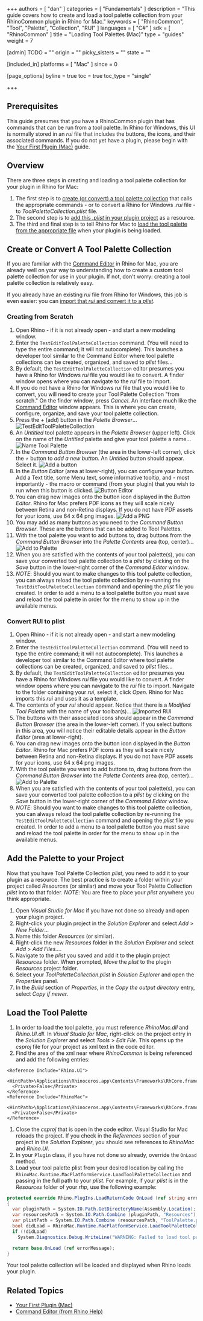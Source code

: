 +++
authors = [ "dan" ]
categories = [ "Fundamentals" ]
description = "This guide covers how to create and load a tool palette collection from your RhinoCommon plugin in Rhino for Mac."
keywords = [ "RhinoCommon", "Tool", "Palette", "Collection", "RUI" ]
languages = [ "C#" ]
sdk = [ "RhinoCommon" ]
title = "Loading Tool Palettes (Mac)"
type = "guides"
weight = 7

[admin]
TODO = ""
origin = ""
picky_sisters = ""
state = ""

[included_in]
platforms = [ "Mac" ]
since = 0

[page_options]
byline = true
toc = true
toc_type = "single"

+++


## Prerequisites

This guide presumes that you have a RhinoCommon plugin that has commands that can be run from a tool palette.  In Rhino for Windows, this UI is normally stored in an *rui* file that includes the buttons, the icons, and their associated commands.  If you do not yet have a plugin, please begin with the [Your First Plugin (Mac)](/guides/rhinocommon/your-first-plugin-mac) guide.

## Overview

There are three steps in creating and loading a tool palette collection for your plugin in Rhino for Mac:  

1. The first step is to [create (or convert) a tool palette collection](#create-or-convert-a-tool-palette-collection) that calls the appropriate commands - or to convert a Rhino for Windows *.rui* file - to *ToolPaletteCollection.plist* file.  
1. The second step is to [add this *.plist* in your plugin project](#add-the-palette-to-your-project) as a resource.  
1. The third and final step is to tell Rhino for Mac to [load the tool palette from the appropriate file](#load-the-tool-palette) when your plugin is being loaded.

## Create or Convert A Tool Palette Collection

If you are familiar with the [Command Editor](http://docs.mcneel.com/rhino/mac/help/en-us/index.htm#macpreferencesandsettings/commands.htm) in Rhino for Mac, you are already well on your way to understanding how to create a custom tool palette collection for use in your plugin.  If not, don't worry: creating a tool palette collection is relatively easy.  

If you already have an existing *rui* file from Rhino for Windows, this job is even easier: you can [import that *rui* and convert it to a *plist*](#convert-rui-to-plist).

### Creating from Scratch

1. Open Rhino - if it is not already open - and start a new modeling window.
1. Enter the `TestEditToolPaletteCollection` command.  (You will need to type the entire command; it will not autocomplete).  This launches a developer tool similar to the Command Editor where tool palette collections can be created, organized, and saved to *plist* files...
1. By default, the `TestEditToolPaletteCollection` editor presumes you have a Rhino for Windows *rui* file you would like to convert.  A finder window opens where you can navigate to the *rui* file to import.  
1. If you do not have a Rhino for Windows *rui* file that you would like to convert, you will need to create your Tool Palette Collection "from scratch."  On the finder window, press *Cancel*.  An interface much like the [Command Editor](http://docs.mcneel.com/rhino/mac/help/en-us/index.htm#macpreferencesandsettings/commands.htm) window appears.  This is where you can create, configure, organize, and save your tool palette collection.
1. Press the *+* (add) button in the *Palette Browser*...
![TestEditToolPaletteCollection](/images/loading-tool-palettes-mac-01.png)
1. An *Untitled* tool palette appears in the *Palette Browser* (upper left).  Click on the name of the *Untitled* palette and give your tool palette a name...
![Name Tool Palette](/images/loading-tool-palettes-mac-02.png)
1. In the *Command Button Browser* (the area in the lower-left corner), click the *+* button to *add a new button*.  An *Untitled* button should appear.  Select it.
![Add a button](/images/loading-tool-palettes-mac-03.png)
1. In the *Button Editor* (area at lower-right), you can configure your button.  Add a Text title, some Menu text, some informative tooltip, and - most importantly - the macro or command (from your plugin) that you wish to run when this button is clicked.
![Button Editor](/images/loading-tool-palettes-mac-04.png)
1. You can drag new images onto the button icon displayed in the *Button Editor*.  Rhino for Mac prefers PDF icons as they will scale nicely between Retina and non-Retina displays.  If you do not have PDF assets for your icons, use 64 x 64 png images.
![Add a PNG](/images/loading-tool-palettes-mac-05.png)
1. You may add as many buttons as you need to the *Command Button Browser*.  These are the buttons that can be added to Tool Palettes.
1. With the tool palette you want to add buttons to, drag buttons from the *Command Button Browser* into the *Palette Contents* area (top, center)...
![Add to Palette](/images/loading-tool-palettes-mac-07.png)
1. When you are satisfied with the contents of your tool palette(s), you can save your converted tool palette collection to a *plist* by clicking on the *Save* button in the lower-right corner of the *Command Editor* window.
1. *NOTE*: Should you want to make changes to this tool palette collection, you can always reload the tool palette collection by re-running the `TestEditToolPaletteCollection` command and opening the *plist* file you created.  In order to add a menu to a tool palette button you must save and reload the tool palette in order for the menu to show up in the available menus.

### Convert RUI to plist

1. Open Rhino - if it is not already open - and start a new modeling window.
1. Enter the `TestEditToolPaletteCollection` command.  (You will need to type the entire command; it will not autocomplete).  This launches a developer tool similar to the Command Editor where tool palette collections can be created, organized, and saved to *plist* files...
1. By default, the `TestEditToolPaletteCollection` editor presumes you have a Rhino for Windows *rui* file you would like to convert.  A finder window opens where you can navigate to the *rui* file to import.  Navigate to the folder containing your *rui*, select it, click *Open*.  Rhino for Mac imports this *rui* and uses it as a template.
1. The contents of your *rui* should appear.  Notice that there is a *Modified Tool Palette* with the name of your toolbar(s)...
![Imported RUI](/images/loading-tool-palettes-mac-06.png)
1. The buttons with their associated icons should appear in the *Command Button Browser* (the area in the lower-left corner).  If you select buttons in this area, you will notice their editable details appear in the *Button Editor* (area at lower-right).  
1. You can drag new images onto the button icon displayed in the *Button Editor*.  Rhino for Mac prefers PDF icons as they will scale nicely between Retina and non-Retina displays.  If you do not have PDF assets for your icons, use 64 x 64 png images.
1. With the tool palette you want to add buttons to, drag buttons from the *Command Button Browser* into the *Palette Contents* area (top, center)...
![Add to Palette](/images/loading-tool-palettes-mac-07.png)
1. When you are satisfied with the contents of your tool palette(s), you can save your converted tool palette collection to a *plist* by clicking on the *Save* button in the lower-right corner of the *Command Editor* window.
1. *NOTE*: Should you want to make changes to this tool palette collection, you can always reload the tool palette collection by re-running the `TestEditToolPaletteCollection` command and opening the *plist* file you created.  In order to add a menu to a tool palette button you must save and reload the tool palette in order for the menu to show up in the available menus.

## Add the Palette to your Project

Now that you have Tool Palette Collection *plist*, you need to add it to your plugin as a resource.  The best practice is to create a folder within your project called *Resources* (or similar) and move your Tool Palette Collection *plist* into to that folder.  *NOTE*: You are free to place your *plist* anywhere you think appropriate.

1. Open *Visual Studio for Mac* if you have not done so already and open your plugin project.
1. Right-click your plugin project in the *Solution Explorer* and select *Add* > *New Folder*...
1. Name this folder *Resources* (or similar).
1. Right-click the new *Resources* folder in the *Solution Explorer* and select *Add* > *Add Files...*.
1. Navigate to the *plist* you saved and add it to the plugin project *Resources* folder.  When prompted, *Move* the *plist* to the plugin *Resources* project folder.
1. Select your *ToolPaletteCollection.plist* in *Solution Explorer* and open the *Properties* panel.
1. In the *Build* section of *Properties*, in the *Copy the output directory* entry, select *Copy if newer*.

## Load the Tool Palette

1. In order to load the tool palette, you must reference *RhinoMac.dll* and *Rhino.UI.dll*.  In *Visual Studio for Mac*, right-click on the project entry in the *Solution Explorer* and select *Tools* > *Edit File*.  This opens up the *csproj* file for your project as xml text in the code editor.
1. Find the area of the xml near where *RhinoCommon* is being referenced and add the following entries:

```
<Reference Include="Rhino.UI">
  <HintPath>\Applications\Rhinoceros.app\Contents\Frameworks\RhCore.framework\Versions\Current\Resources\Rhino.UI.dll</HintPath>
  <Private>False</Private>
</Reference>
<Reference Include="RhinoMac">
  <HintPath>\Applications\Rhinoceros.app\Contents\Frameworks\RhCore.framework\Versions\Current\Resources\RhinoMac.dll</HintPath>
  <Private>False</Private>
</Reference>
```
1. Close the *csproj* that is open in the code editor.  Visual Studio for Mac reloads the project.  If you check in the *References* section of your project in the *Solution Explorer*, you should see references to *RhinoMac* and *Rhino.UI*.
1. In your `Plugin` class, if you have not done so already, override the `OnLoad` method.
1. Load your tool palette plist from your desired location by calling the `RhinoMac.Runtime.MacPlatformService.LoadToolPaletteCollection` and passing in the full path to your *plist*.  For example, if your *plist* is in the *Resources* folder of your *rhp*, use the following example:

```cs
protected override Rhino.PlugIns.LoadReturnCode OnLoad (ref string errorMessage)
{
  var pluginPath = System.IO.Path.GetDirectoryName(Assembly.Location);
  var resourcesPath = System.IO.Path.Combine (pluginPath, "Resources");
  var plistPath = System.IO.Path.Combine (resourcesPath, "ToolPalette.plist");
  bool didLoad = RhinoMac.Runtime.MacPlatformService.LoadToolPaletteCollection (plistPath);
  if (!didLoad)
    System.Diagnostics.Debug.WriteLine("WARNING: Failed to load tool palette.");

  return base.OnLoad (ref errorMessage);
}
```

Your tool palette collection will be loaded and displayed when Rhino loads your plugin.

## Related Topics

- [Your First Plugin (Mac)](/guides/rhinocommon/your-first-plugin-mac)
- [Command Editor (from Rhino Help)](http://docs.mcneel.com/rhino/mac/help/en-us/index.htm#macpreferencesandsettings/commands.htm)
